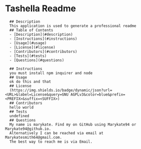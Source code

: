 # Tashella Readme
      ## Description
      This application is used to generate a professional readme
      ## Table of Contents
      - [Description](#description)
      - [Instructions](#instructions)
      - [Usage](#usage)
      - [License](#license)
      - [Contributors](#contributors)
      - [Tests](#tests)
      - [Questions](#questions)

      ## Instructions 
      you must install npm inquirer and node
      ## Usage
      ok do this and that
      ## License
      (https://img.shields.io/badge/dynamic/json?url=<URL>&label=License&query=GNU AGPLv3&color=blue&prefix=<PREFIX>&suffix=<SUFFIX>)
      ## Contributors
      hello world
      ## Tests
      undefined
      ## Questions
      My name is marykate. Find my on GitHub using Marykate94 or Marykate94@github.io. 
      Alternatively I can be reached via email at Marykatesmith64@gmail.com.
      The best way to reach me is via Email.
